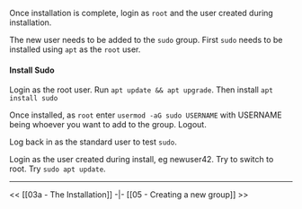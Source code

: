 Once installation is complete, login as `root` and the user created during installation.

The new user needs to be added to the `sudo` group. First `sudo` needs to be installed using `apt` as the `root` user.

#### Install Sudo
Login as the root user.
Run `apt update && apt upgrade`. 
Then install `apt install sudo` 

Once installed, as `root` enter `usermod -aG sudo USERNAME` with USERNAME being whoever you want to add to the group.
Logout.

Log back in as the standard user to test `sudo`.

Login as the user created during install, eg newuser42. Try to switch to root. Try `sudo apt update`.


---
<<  [[03a - The Installation]] -|- [[05 - Creating a new group]] >>

